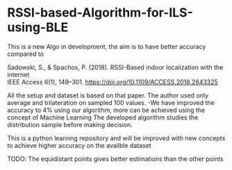 # RSSI-based-Algorithm-for-ILS-using-BLE

This is a new Algo in development, the aim is to have better accuracy compared to 

Sadowski, S., & Spachos, P. (2018). RSSI-Based indoor localization with the internet	 
IEEE Access 6(1), 149–301.	https://doi.org/10.1109/ACCESS.2018.2843325

All the setup and dataset is based on that paper.
The author used only average and trilateration on sampled 100 values.
-We have improved the accuracy to 4% using our algorithm, more can be achieved using the concept of Machine Learning
The developed algorithm studies the distribution sample before making decision.

This is a python learning repository and will be improved with new concepts to achieve higher accuracy on the  availble dataset


TODO: The equidistant points gives better estimations than the other points
